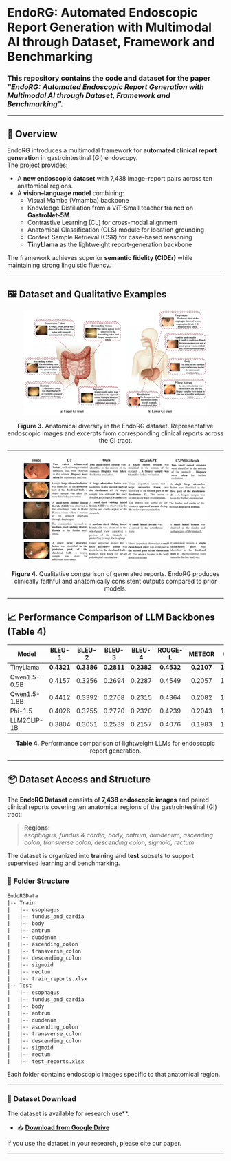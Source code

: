 # EndoRG: Automated Endoscopic Report Generation with Multimodal AI through Dataset, Framework and Benchmarking
### This repository contains the code and dataset for the paper *"EndoRG: Automated Endoscopic Report Generation with Multimodal AI through Dataset, Framework and Benchmarking".*

---

## 🧠 Overview
EndoRG introduces a multimodal framework for **automated clinical report generation** in gastrointestinal (GI) endoscopy.  
The project provides:
- A **new endoscopic dataset** with 7,438 image–report pairs across ten anatomical regions.
- A **vision–language model** combining:
  - Visual Mamba (Vmamba) backbone  
  - Knowledge Distillation from a ViT-Small teacher trained on **GastroNet-5M**  
  - Contrastive Learning (CL) for cross-modal alignment  
  - Anatomical Classification (CLS) module for location grounding  
  - Context Sample Retrieval (CSR) for case-based reasoning  
  - **TinyLlama** as the lightweight report-generation backbone  

The framework achieves superior **semantic fidelity (CIDEr)** while maintaining strong linguistic fluency.

---

## 🖼️ Dataset and Qualitative Examples


<p align="center">
  <img src="Figures/fig3.png" alt="Overview of the EndoRG dataset showing anatomical diversity across GI regions" width="85%">
</p>
<p align="center"><b>Figure 3.</b> Anatomical diversity in the EndoRG dataset. Representative endoscopic images and excerpts from corresponding clinical reports across the GI tract.</p>

---

<p align="center">
  <img src="Figures/fig4.png" alt="Qualitative comparison of generated endoscopic reports" width="85%">
</p>
<p align="center"><b>Figure 4.</b> Qualitative comparison of generated reports. EndoRG produces clinically faithful and anatomically consistent outputs compared to prior models.</p>

---

## 📈 Performance Comparison of LLM Backbones (Table 4)

| Model              | BLEU-1 | BLEU-2 | BLEU-3 | BLEU-4 | ROUGE-L | METEOR | CIDEr  |
|--------------------|:------:|:------:|:------:|:------:|:--------:|:-------:|:------:|
| TinyLlama          | **0.4321** | **0.3386** | **0.2811** | **0.2382** | **0.4532** | **0.2107** | **1.2384** |
| Qwen1.5-0.5B       | 0.4157 | 0.3256 | 0.2694 | 0.2287 | 0.4549 | 0.2057 | 1.1636 |
| Qwen1.5-1.8B       | 0.4412 | 0.3392 | 0.2768 | 0.2315 | 0.4364 | 0.2082 | 1.0650 |
| Phi-1.5            | 0.4026 | 0.3255 | 0.2720 | 0.2320 | 0.4239 | 0.2043 | 1.1484 |
| LLM2CLIP-1B        | 0.3804 | 0.3051 | 0.2539 | 0.2157 | 0.4076 | 0.1983 | 1.1281 |

<p align="center"><b>Table 4.</b> Performance comparison of lightweight LLMs for endoscopic report generation.</p>

---


## 📦 Dataset Access and Structure

The **EndoRG Dataset** consists of **7,438 endoscopic images** and paired clinical reports covering ten anatomical regions of the gastrointestinal (GI) tract:

> **Regions:**  
> *esophagus, fundus & cardia, body, antrum, duodenum, ascending colon, transverse colon, descending colon, sigmoid, rectum*

The dataset is organized into **training** and **test** subsets to support supervised learning and benchmarking.

### 📁 Folder Structure

    EndoRGData
    |-- Train
    |   |-- esophagus
    |   |-- fundus_and_cardia
    |   |-- body
    |   |-- antrum
    |   |-- duodenum
    |   |-- ascending_colon
    |   |-- transverse_colon
    |   |-- descending_colon
    |   |-- sigmoid
    |   |-- rectum
    |   |-- train_reports.xlsx
    |-- Test
    |   |-- esophagus
    |   |-- fundus_and_cardia
    |   |-- body
    |   |-- antrum
    |   |-- duodenum
    |   |-- ascending_colon
    |   |-- transverse_colon
    |   |-- descending_colon
    |   |-- sigmoid
    |   |-- rectum
    |   |-- test_reports.xlsx


    
Each folder contains endoscopic images specific to that anatomical region.  

---

### 🔗 Dataset Download
The dataset is available for research use**.

- 📥 **[Download from Google Drive](https://drive.google.com/uc?id=1G-QBCalHEkfPpgY42zYnkg1iVRfn41Lz)**  

If you use the dataset in your research, please cite our paper.

---
